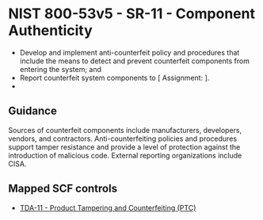 # NIST 800-53v5 - SR-11 - Component Authenticity
- Develop and implement anti-counterfeit policy and procedures that include the means to detect and prevent counterfeit components from entering the system; and
- Report counterfeit system components to \[ Assignment:  \].
- 
## Guidance
Sources of counterfeit components include manufacturers, developers, vendors, and contractors. Anti-counterfeiting policies and procedures support tamper resistance and provide a level of protection against the introduction of malicious code. External reporting organizations include CISA.
## Mapped SCF controls
- [TDA-11 - Product Tampering and Counterfeiting (PTC)](../scf/tda-11-producttamperingandcounterfeiting(ptc).md)